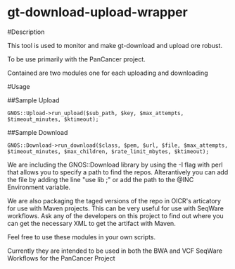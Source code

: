 gt-download-upload-wrapper
===================

#Description

This tool is used to monitor and make gt-download and upload ore robust.

To be use primarily with the PanCancer project.

Contained are two modules one for each uploading and downloading


#Usage

##Sample Upload

    GNOS::Upload->run_upload($sub_path, $key, $max_attempts, $timeout_minutes, $ktimeout);

##Sample Download

    GNOS::Download->run_download($class, $pem, $url, $file, $max_attempts, $timeout_minutes, $max_children, $rate_limit_mbytes, $ktimeout);

We are including the GNOS::Download library by using the -I flag with perl that allows you to specify a path to find the repos. Alterantively you can add the file by adding the line "use lib <lib-path>;" or add the path to the @INC Environment variable.

We are also packaging the taged versions of the repo in OICR's articatory for use with Maven projects. This can be very useful for use with SeqWare workflows. Ask any of the developers on this project to find out where you can get the necessary XML to get the artifact with Maven.

Feel free to use these modules in your own scripts.

Currently they are intended to be used in both the BWA and VCF SeqWare Workflows for the PanCancer Project
